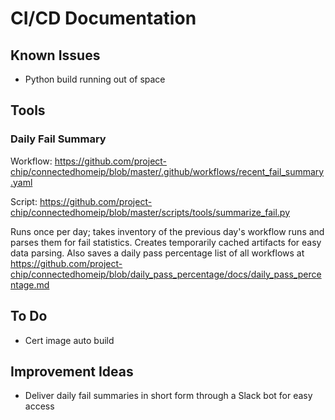 # CI/CD Documentation

## Known Issues

-   Python build running out of space

## Tools

### Daily Fail Summary

Workflow:
https://github.com/project-chip/connectedhomeip/blob/master/.github/workflows/recent_fail_summary.yaml

Script:
https://github.com/project-chip/connectedhomeip/blob/master/scripts/tools/summarize_fail.py

Runs once per day; takes inventory of the previous day's workflow runs and
parses them for fail statistics. Creates temporarily cached artifacts for easy
data parsing. Also saves a daily pass percentage list of all workflows at
https://github.com/project-chip/connectedhomeip/blob/daily_pass_percentage/docs/daily_pass_percentage.md

## To Do

-   Cert image auto build

## Improvement Ideas

-   Deliver daily fail summaries in short form through a Slack bot for easy
    access
